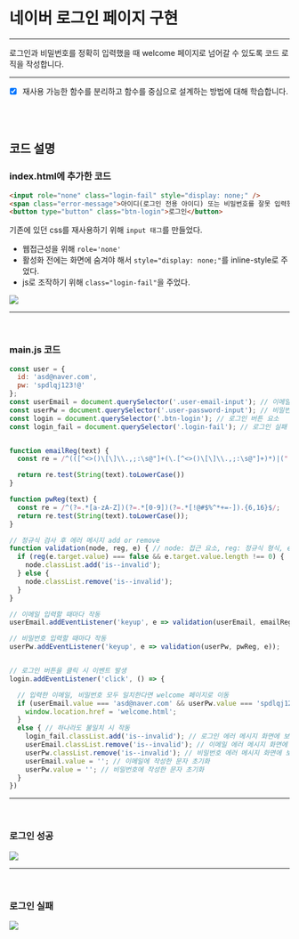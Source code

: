 # 네이버 로그인 페이지 구현

---

로그인과 비밀번호를 정확히 입력했을 때 welcome 페이지로 넘어갈 수 있도록 코드 로직을 작성합니다.


---
- [x] 재사용 가능한 함수를 분리하고 함수를 중심으로 설계하는 방법에 대해 학습합니다.

<br><br>

## 코드 설명
### index.html에 추가한 코드
``` html
<input role="none" class="login-fail" style="display: none;" />
<span class="error-message">아이디(로그인 전용 아이디) 또는 비밀번호를 잘못 입력했습니다.<br> 입력하신 내용을 다시 확인해주세요.</span>
<button type="button" class="btn-login">로그인</button>
```
기존에 있던 css를 재사용하기 위해 `input 태그`를 만들었다.
- 웹접근성을 위해 `role='none'`
- 활성화 전에는 화면에 숨겨야 해서 `style="display: none;"`를 inline-style로 주었다.
- js로 조작하기 위해 `class="login-fail"`을 주었다.

![](https://velog.velcdn.com/images/thdgusrbek/post/abae40fe-55f7-4411-ab6e-b7a7a5e041d1/image.png)

---
<br>

### main.js 코드
``` js
const user = {
  id: 'asd@naver.com',
  pw: 'spdlqj123!@'
};
const userEmail = document.querySelector('.user-email-input'); // 이메일 input 요소
const userPw = document.querySelector('.user-password-input'); // 비밀번호 input 요소
const login = document.querySelector('.btn-login'); // 로그인 버튼 요소
const login_fail = document.querySelector('.login-fail'); // 로그인 실패 시 보여줄 에러 메시지 요소


function emailReg(text) {
  const re = /^(([^<>()\[\]\\.,;:\s@"]+(\.[^<>()\[\]\\.,;:\s@"]+)*)|(".+"))@((\[[0-9]{1,3}\.[0-9]{1,3}\.[0-9]{1,3}\.[0-9]{1,3}\])|(([a-zA-Z\-0-9]+\.)+[a-zA-Z]{2,}))$/;

  return re.test(String(text).toLowerCase())
}

function pwReg(text) {
  const re = /^(?=.*[a-zA-Z])(?=.*[0-9])(?=.*[!@#$%^*+=-]).{6,16}$/;
  return re.test(String(text).toLowerCase());
}

// 정규식 검사 후 에러 메시지 add or remove
function validation(node, reg, e) { // node: 접근 요소, reg: 정규식 형식, e: event 객체
  if (reg(e.target.value) === false && e.target.value.length !== 0) {
    node.classList.add('is--invalid');
  } else {
    node.classList.remove('is--invalid');
  }
}

// 이메일 입력할 때마다 작동
userEmail.addEventListener('keyup', e => validation(userEmail, emailReg, e));

// 비밀번호 입력할 때마다 작동
userPw.addEventListener('keyup', e => validation(userPw, pwReg, e));


// 로그인 버튼을 클릭 시 이벤트 발생
login.addEventListener('click', () => {

  // 입력한 이메일, 비밀번호 모두 일치한다면 welcome 페이지로 이동
  if (userEmail.value === 'asd@naver.com' && userPw.value === 'spdlqj123!@') {
    window.location.href = 'welcome.html';
  } 
  else { // 하나라도 불일치 시 작동
    login_fail.classList.add('is--invalid'); // 로그인 에러 메시지 화면에 보여준다.
    userEmail.classList.remove('is--invalid'); // 이메일 에러 메시지 화면에 보여준다.
    userPw.classList.remove('is--invalid'); // 비밀번호 에러 메시지 화면에 보여준다.
    userEmail.value = ''; // 이메일에 작성한 문자 초기화
    userPw.value = ''; // 비밀번호에 작성한 문자 초기화
  }
})
```

---
<br>

### 로그인 성공
![](https://velog.velcdn.com/images/thdgusrbek/post/6704776b-1172-4fe3-abd7-33c21ab4e012/image.gif)

---
<br>

### 로그인 실패
![](https://velog.velcdn.com/images/thdgusrbek/post/f5b2a8d0-2605-4504-a7ed-617b8396110a/image.gif)
